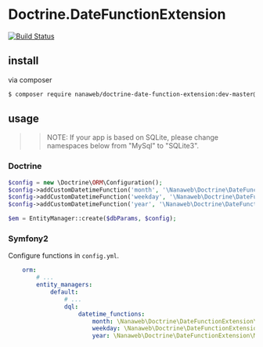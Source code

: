 # Doctrine.DateFunctionExtension

[![Build Status](https://travis-ci.org/77web/Doctrine.DateFunctionExtension.svg)](https://travis-ci.org/77web/Doctrine.DateFunctionExtension)

## install

via composer

```bash
$ composer require nanaweb/doctrine-date-function-extension:dev-master@dev
```

## usage

>> NOTE: If your app is based on SQLite, please change namespaces below from "MySql" to "SQLite3".

### Doctrine

```php
$config = new \Doctrine\ORM\Configuration();
$config->addCustomDatetimeFunction('month', '\Nanaweb\Doctrine\DateFunctionExtension\MySql\Month');
$config->addCustomDatetimeFunction('weekday', '\Nanaweb\Doctrine\DateFunctionExtension\MySql\Weekday');
$config->addCustomDatetimeFunction('year', '\Nanaweb\Doctrine\DateFunctionExtension\MySql\Year');

$em = EntityManager::create($dbParams, $config);
```

### Symfony2

Configure functions in ``config.yml``.

```yaml
    orm:
        # ...
        entity_managers:
            default:
                # ...
                dql:
                    datetime_functions:
                        month: \Nanaweb\Doctrine\DateFunctionExtension\MySql\Month
                        weekday: \Nanaweb\Doctrine\DateFunctionExtension\MySql\Weekday
                        year: \Nanaweb\Doctrine\DateFunctionExtension\MySql\Year

```
